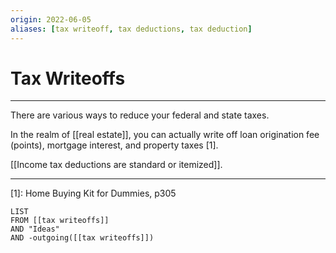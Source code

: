 ```yaml
---
origin: 2022-06-05
aliases: [tax writeoff, tax deductions, tax deduction]
---
```

# Tax Writeoffs
---
There are various ways to reduce your federal and state taxes. 

In the realm of [[real estate]], you can actually write off loan origination fee (points), mortgage interest, and property taxes [1]. 

[[Income tax deductions are standard or itemized]]. 

---
[1]: Home Buying Kit for Dummies, p305

```dataview
LIST 
FROM [[tax writeoffs]]
AND "Ideas"
AND -outgoing([[tax writeoffs]])
```

